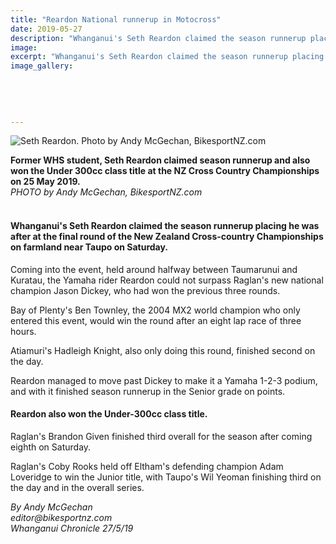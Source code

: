 ```yaml
---
title: "Reardon National runnerup in Motocross"
date: 2019-05-27
description: "Whanganui's Seth Reardon claimed the season runnerup placing he was after at the final round of the NZ Cross-country..."
image: 
excerpt: "Whanganui's Seth Reardon claimed the season runnerup placing he was after at the final round of the New Zealand Cross-country Championships on farmland near Taupo on Saturday."
image_gallery:
    
    
    
    
    
---
```


<p><img src="https://www.nzherald.co.nz/resizer/toxhAL3wiF35JwHsT578dYlgXKA=/620x349/smart/filters:quality(70)/arc-anglerfish-syd-prod-nzme.s3.amazonaws.com/public/AZ7PVZQUIRAB7GC4XH3SG2HSDQ.jpg" alt="Seth Reardon. Photo by Andy McGechan, BikesportNZ.com " /></p>
<p><span><strong>Former WHS student, Seth Reardon claimed season runnerup and also won the Under 300cc class title at the NZ Cross Country Championships on 25 May 2019.</strong> <br /><em>PHOTO by Andy McGechan, BikesportNZ.com</em></span></p>
<h4><br /><strong>Whanganui's Seth Reardon claimed the season runnerup placing he was after at the final round of the New Zealand Cross-country Championships on farmland near Taupo on Saturday.</strong></h4>
<p>Coming into the event, held around halfway between Taumarunui and Kuratau, the Yamaha rider Reardon could not surpass Raglan's new national champion Jason Dickey, who had won the previous three rounds.</p>
<p>Bay of Plenty's Ben Townley, the 2004 MX2 world champion who only entered this event, would win the round after an eight lap race of three hours.</p>
<p>Atiamuri's Hadleigh Knight, also only doing this round, finished second on the day.</p>
<p>Reardon managed to move past Dickey to make it a Yamaha 1-2-3 podium, and with it finished season runnerup in the Senior grade on points.</p>
<h4><strong>Reardon also won the Under-300cc class title.</strong></h4>
<p>Raglan's Brandon Given finished third overall for the season after coming eighth on Saturday.</p>
<p>Raglan's Coby Rooks held off Eltham's defending champion Adam Loveridge to win the Junior title, with Taupo's Wil Yeoman finishing third on the day and in the overall series.</p>
<p><em><em>By Andy McGechan<br />editor@bikesportnz.com</em><br />Whanganui Chronicle 27/5/19</em></p>

